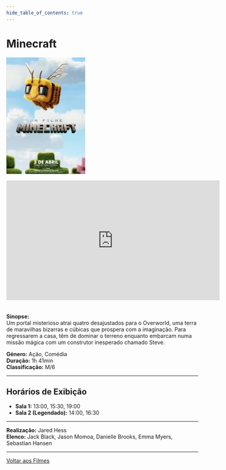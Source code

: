 ```yaml
---
hide_table_of_contents: true
---
```


# Minecraft

![Minecraft](/img/minecraft_small.png) &nbsp;&nbsp;&nbsp;&nbsp;&nbsp;&nbsp;&nbsp;&nbsp;&nbsp;&nbsp;&nbsp;&nbsp;&nbsp;&nbsp;&nbsp;&nbsp;&nbsp;&nbsp;&nbsp;&nbsp;&nbsp;&nbsp;&nbsp;&nbsp;&nbsp;&nbsp;&nbsp;&nbsp;&nbsp;&nbsp;&nbsp;&nbsp;&nbsp;&nbsp;&nbsp;&nbsp;&nbsp;&nbsp;&nbsp;&nbsp;&nbsp;&nbsp;&nbsp;&nbsp;&nbsp;&nbsp;&nbsp;&nbsp;&nbsp;&nbsp;&nbsp;&nbsp;&nbsp;&nbsp;&nbsp;&nbsp;&nbsp;&nbsp;&nbsp;&nbsp;
<iframe width="560" height="315" src="https://www.youtube.com/embed/8B1EtVPBSMw?si=IRyiHcuV2BZnL59o" title="YouTube video player" frameborder="0" allow="accelerometer; autoplay; clipboard-write; encrypted-media; gyroscope; picture-in-picture; web-share; fullscreen" referrerpolicy="strict-origin-when-cross-origin" allowfullscreen></iframe>&nbsp;

**Sinopse:**  
Um portal misterioso atrai quatro desajustados para o Overworld, uma terra de maravilhas bizarras e cúbicas que prospera com a imaginação. Para regressarem a casa, têm de dominar o terreno enquanto embarcam numa missão mágica com um construtor inesperado chamado Steve.

**Género:** Ação, Comédia  
**Duração:** 1h 41min  
**Classificação:** M/6

---

## Horários de Exibição

- **Sala 1:** 13:00, 15:30, 19:00
- **Sala 2 (Legendado):** 14:00, 16:30

---

**Realização:** Jared Hess  
**Elenco:** Jack Black, Jason Momoa, Danielle Brooks, Emma Myers, Sebastian Hansen

---

[Voltar aos Filmes](/filmes)